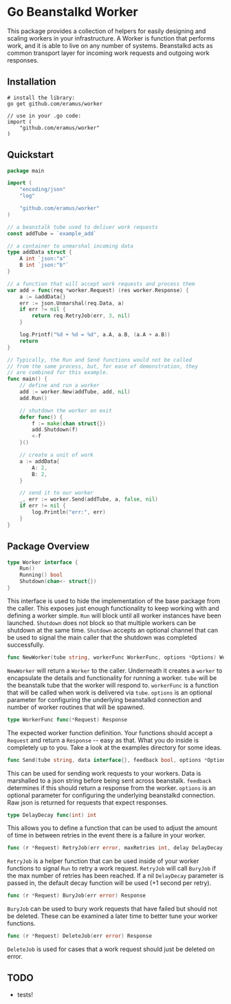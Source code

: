 # Go Beanstalkd Worker #

This package provides a collection of helpers for easily designing and scaling workers in your infrastructure. A Worker is function that performs work, and it is able to live on any number of systems. Beanstalkd acts as common transport layer for incoming work requests and outgoing work responses.

## Installation ##

    # install the library:
    go get github.com/eramus/worker

    // use in your .go code:
    import (
        "github.com/eramus/worker"
    )

## Quickstart ##

```go
package main

import (
	"encoding/json"
	"log"

	"github.com/eramus/worker"
)

// a beanstalk tube used to deliver work requests
const addTube = `example_add`

// a container to unmarshal incoming data
type addData struct {
	A int `json:"a"`
	B int `json:"b"`
}

// a function that will accept work requests and process them
var add = func(req *worker.Request) (res worker.Response) {
	a := &addData{}
	err := json.Unmarshal(req.Data, a)
	if err != nil {
		return req.RetryJob(err, 3, nil)
	}

	log.Printf("%d + %d = %d", a.A, a.B, (a.A + a.B))
	return
}

// Typically, the Run and Send functions would not be called
// from the same process, but, for ease of demonstration, they
// are combined for this example.
func main() {
	// define and run a worker
	add := worker.New(addTube, add, nil)
	add.Run()

	// shutdown the worker on exit
	defer func() {
		f := make(chan struct{})
		add.Shutdown(f)
		<-f
	}()

	// create a unit of work
	a := addData{
		A: 2,
		B: 2,
	}

	// send it to our worker
	_, err := worker.Send(addTube, a, false, nil)
	if err != nil {
		log.Println("err:", err)
	}
}
```

## Package Overview ##

```go
type Worker interface {
	Run()
	Running() bool
	Shutdown(chan<- struct{})
}
```

This interface is used to hide the implementation of the base package from the caller. This exposes just enough functionality to keep working with and defining a worker simple. ```Run``` will block until all worker instances have been launched. ```Shutdown``` does not block so that multiple workers can be shutdown at the same time. ```Shutdown``` accepts an optional channel that can be used to signal the main caller that the shutdown was completed successfully.

```go
func NewWorker(tube string, workerFunc WorkerFunc, options *Options) Worker
```

```NewWorker``` will return a ```Worker``` to the caller. Underneath it creates a ```worker``` to encapsulate the details and functionality for running a worker. ```tube``` will be the beanstalk tube that the worker will respond to. ```workerFunc``` is a function that will be called when work is delivered via ```tube```. ```options``` is an optional parameter for configuring the underlying beanstalkd connection and number of worker routines that will be spawned.

```go
type WorkerFunc func(*Request) Response
```

The expected worker function definition. Your functions should accept a ```Request``` and return a ```Response``` -- easy as that. What you do inside is completely up to you. Take a look at the examples directory for some ideas.

```go
func Send(tube string, data interface{}, feedback bool, options *Options) ([]byte, error)
```

This can be used for sending work requests to your workers. Data is marshalled to a json string before being sent across beanstalk. ```feedback``` determines if this should return a response from the worker. ```options``` is an optional parameter for configuring the underlying beanstalkd connection. Raw json is returned for requests that expect responses.

```go
type DelayDecay func(int) int
```

This allows you to define a function that can be used to adjust the amount of time in between retries in the event there is a failure in your worker.

```go
func (r *Request) RetryJob(err error, maxRetries int, delay DelayDecay) Response
```

```RetryJob``` is a helper function that can be used inside of your worker functions to signal ```Run``` to retry a work request. ```RetryJob``` will call ```BuryJob``` if the max number of retries has been reached. If a nil ```DelayDecay``` parameter is passed in, the default decay function will be used (+1 second per retry).

```go
func (r *Request) BuryJob(err error) Response
```

```BuryJob``` can be used to bury work requests that have failed but should not be deleted. These can be examined a later time to better tune your worker functions.

```go
func (r *Request) DeleteJob(err error) Response
```

```DeleteJob``` is used for cases that a work request should just be deleted on error.

## TODO ##

* tests!
